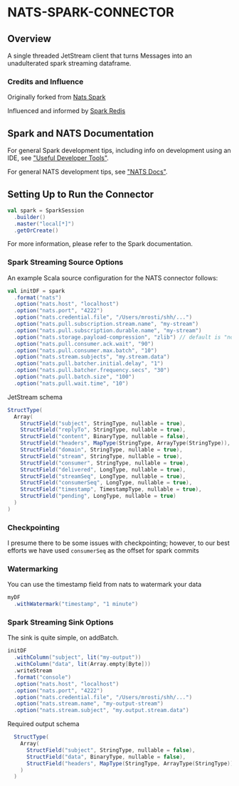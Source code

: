 # NATS-SPARK-CONNECTOR

## Overview
A single threaded JetStream client that turns Messages into an unadulterated
spark streaming dataframe.

### Credits and Influence
Originally forked from [Nats Spark](https://github.com/nats-io/nats-spark-connector)

Influenced and informed by [Spark Redis](https://www.google.com/search?q=spark+redis&sourceid=chrome&ie=UTF-8)

## Spark and NATS Documentation
For general Spark development tips, including info on development using an IDE,
see ["Useful Developer Tools"](https://spark.apache.org/developer-tools.html).

For general NATS development tips, see ["NATS Docs"](https://docs.nats.io).

## Setting Up to Run the Connector
```scala
val spark = SparkSession
  .builder()
  .master("local[*]")
  .getOrCreate()
```
For more information, please refer to the Spark documentation.


### Spark Streaming Source Options
An example Scala source configuration for the NATS connector follows:
```scala
val initDF = spark
  .format("nats")
  .option("nats.host", "localhost")
  .option("nats.port", "4222")
  .option("nats.credential.file", "/Users/mrosti/shh/...")
  .option("nats.pull.subscription.stream.name", "my-stream")
  .option("nats.pull.subscription.durable.name", "my-stream")
  .option("nats.storage.payload-compression", "zlib") // default is "none"
  .option("nats.pull.consumer.ack.wait", "90")
  .option("nats.pull.consumer.max.batch", "10")
  .option("nats.stream.subjects", "my.stream.data")
  .option("nats.pull.batcher.initial.delay", "1")
  .option("nats.pull.batcher.frequency.secs", "30")
  .option("nats.pull.batch.size", "100")
  .option("nats.pull.wait.time", "10")
```

JetStream schema
```scala
StructType(
  Array(
    StructField("subject", StringType, nullable = true),
    StructField("replyTo", StringType, nullable = true),
    StructField("content", BinaryType, nullable = false),
    StructField("headers", MapType(StringType, ArrayType(StringType)), nullable = true),
    StructField("domain", StringType, nullable = true),
    StructField("stream", StringType, nullable = true),
    StructField("consumer", StringType, nullable = true),
    StructField("delivered", LongType, nullable = true),
    StructField("streamSeq", LongType, nullable = true),
    StructField("consumerSeq", LongType, nullable = true),
    StructField("timestamp", TimestampType, nullable = true),
    StructField("pending", LongType, nullable = true)
  )
)

```

### Checkpointing
I presume there to be some issues with checkpointing; however, to our best efforts
we have used `consumerSeq` as the offset for spark commits

### Watermarking
You can use the timestamp field from nats to watermark your data

```scala
myDF
  .withWatermark("timestamp", "1 minute")
```

### Spark Streaming Sink Options
The sink is quite simple, on addBatch.
```scala
initDF
  .withColumn("subject", lit("my-output"))
  .withColumn("data", lit(Array.empty[Byte]))
  .writeStream
  .format("console")
  .option("nats.host", "localhost")
  .option("nats.port", "4222")
  .option("nats.credential.file", "/Users/mrosti/shh/...")
  .option("nats.stream.name", "my-output-stream")
  .option("nats.stream.subject", "my.output.stream.data")
```

Required output schema
```scala
  StructType(
    Array(
      StructField("subject", StringType, nullable = false),
      StructField("data", BinaryType, nullable = false),
      StructField("headers", MapType(StringType, ArrayType(StringType)), nullable = true)
    )
  )
```
